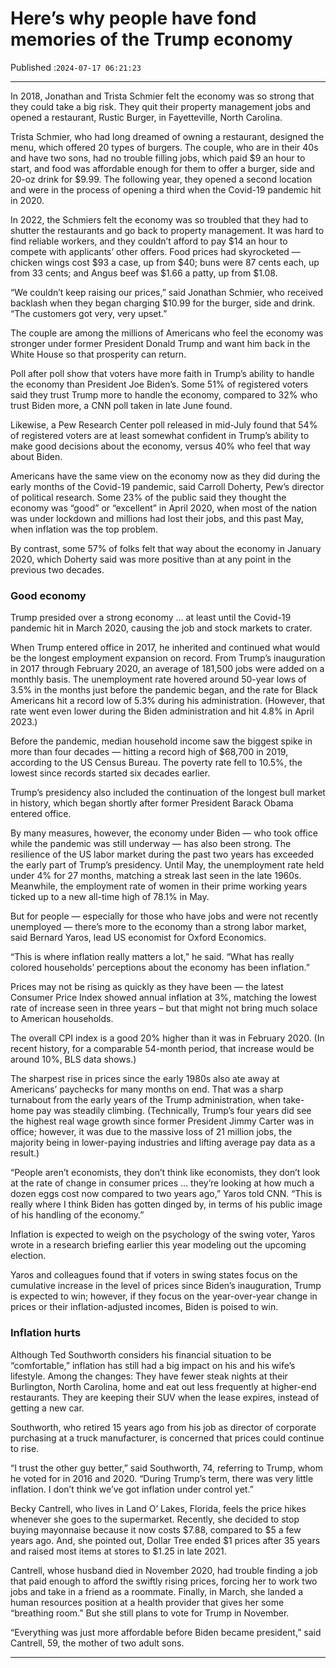 # Here’s why people have fond memories of the Trump economy

Published :`2024-07-17 06:21:23`

---

In 2018, Jonathan and Trista Schmier felt the economy was so strong that they could take a big risk. They quit their property management jobs and opened a restaurant, Rustic Burger, in Fayetteville, North Carolina.

Trista Schmier, who had long dreamed of owning a restaurant, designed the menu, which offered 20 types of burgers. The couple, who are in their 40s and have two sons, had no trouble filling jobs, which paid $9 an hour to start, and food was affordable enough for them to offer a burger, side and 20-oz drink for $9.99. The following year, they opened a second location and were in the process of opening a third when the Covid-19 pandemic hit in 2020.

In 2022, the Schmiers felt the economy was so troubled that they had to shutter the restaurants and go back to property management. It was hard to find reliable workers, and they couldn’t afford to pay $14 an hour to compete with applicants’ other offers. Food prices had skyrocketed — chicken wings cost $93 a case, up from $40; buns were 87 cents each, up from 33 cents; and Angus beef was $1.66 a patty, up from $1.08.

“We couldn’t keep raising our prices,” said Jonathan Schmier, who received backlash when they began charging $10.99 for the burger, side and drink. “The customers got very, very upset.”

The couple are among the millions of Americans who feel the economy was stronger under former President Donald Trump and want him back in the White House so that prosperity can return.

Poll after poll show that voters have more faith in Trump’s ability to handle the economy than President Joe Biden’s. Some 51% of registered voters said they trust Trump more to handle the economy, compared to 32% who trust Biden more, a CNN poll taken in late June found.

Likewise, a Pew Research Center poll released in mid-July found that 54% of registered voters are at least somewhat confident in Trump’s ability to make good decisions about the economy, versus 40% who feel that way about Biden.

Americans have the same view on the economy now as they did during the early months of the Covid-19 pandemic, said Carroll Doherty, Pew’s director of political research. Some 23% of the public said they thought the economy was “good” or “excellent” in April 2020, when most of the nation was under lockdown and millions had lost their jobs, and this past May, when inflation was the top problem.

By contrast, some 57% of folks felt that way about the economy in January 2020, which Doherty said was more positive than at any point in the previous two decades.

### Good economy

Trump presided over a strong economy … at least until the Covid-19 pandemic hit in March 2020, causing the job and stock markets to crater.

When Trump entered office in 2017, he inherited and continued what would be the longest employment expansion on record. From Trump’s inauguration in 2017 through February 2020, an average of 181,500 jobs were added on a monthly basis. The unemployment rate hovered around 50-year lows of 3.5% in the months just before the pandemic began, and the rate for Black Americans hit a record low of 5.3% during his administration. (However, that rate went even lower during the Biden administration and hit 4.8% in April 2023.)

Before the pandemic, median household income saw the biggest spike in more than four decades — hitting a record high of $68,700 in 2019, according to the US Census Bureau. The poverty rate fell to 10.5%, the lowest since records started six decades earlier.

Trump’s presidency also included the continuation of the longest bull market in history, which began shortly after former President Barack Obama entered office.

By many measures, however, the economy under Biden — who took office while the pandemic was still underway — has also been strong. The resilience of the US labor market during the past two years has exceeded the early part of Trump’s presidency. Until May, the unemployment rate held under 4% for 27 months, matching a streak last seen in the late 1960s. Meanwhile, the employment rate of women in their prime working years ticked up to a new all-time high of 78.1% in May.

But for people — especially for those who have jobs and were not recently unemployed — there’s more to the economy than a strong labor market, said Bernard Yaros, lead US economist for Oxford Economics.

“This is where inflation really matters a lot,” he said. “What has really colored households’ perceptions about the economy has been inflation.”

Prices may not be rising as quickly as they have been — the latest Consumer Price Index showed annual inflation at 3%, matching the lowest rate of increase seen in three years – but that might not bring much solace to American households.

The overall CPI index is a good 20% higher than it was in February 2020. (In recent history, for a comparable 54-month period, that increase would be around 10%, BLS data shows.)

The sharpest rise in prices since the early 1980s also ate away at Americans’ paychecks for many months on end. That was a sharp turnabout from the early years of the Trump administration, when take-home pay was steadily climbing. (Technically, Trump’s four years did see the highest real wage growth since former President Jimmy Carter was in office; however, it was due to the massive loss of 21 million jobs, the majority being in lower-paying industries and lifting average pay data as a result.)

“People aren’t economists, they don’t think like economists, they don’t look at the rate of change in consumer prices … they’re looking at how much a dozen eggs cost now compared to two years ago,” Yaros told CNN. “This is really where I think Biden has gotten dinged by, in terms of his public image of his handling of the economy.”

Inflation is expected to weigh on the psychology of the swing voter, Yaros wrote in a research briefing earlier this year modeling out the upcoming election.

Yaros and colleagues found that if voters in swing states focus on the cumulative increase in the level of prices since Biden’s inauguration, Trump is expected to win; however, if they focus on the year-over-year change in prices or their inflation-adjusted incomes, Biden is poised to win.

### Inflation hurts

Although Ted Southworth considers his financial situation to be “comfortable,” inflation has still had a big impact on his and his wife’s lifestyle. Among the changes: They have fewer steak nights at their Burlington, North Carolina, home and eat out less frequently at higher-end restaurants. They are keeping their SUV when the lease expires, instead of getting a new car.

Southworth, who retired 15 years ago from his job as director of corporate purchasing at a truck manufacturer, is concerned that prices could continue to rise.

“I trust the other guy better,” said Southworth, 74, referring to Trump, whom he voted for in 2016 and 2020. “During Trump’s term, there was very little inflation. I don’t think we’ve got inflation under control yet.”

Becky Cantrell, who lives in Land O’ Lakes, Florida, feels the price hikes whenever she goes to the supermarket. Recently, she decided to stop buying mayonnaise because it now costs $7.88, compared to $5 a few years ago. And, she pointed out, Dollar Tree ended $1 prices after 35 years and raised most items at stores to $1.25 in late 2021.

Cantrell, whose husband died in November 2020, had trouble finding a job that paid enough to afford the swiftly rising prices, forcing her to work two jobs and take in a friend as a roommate. Finally, in March, she landed a human resources position at a health provider that gives her some “breathing room.” But she still plans to vote for Trump in November.

“Everything was just more affordable before Biden became president,” said Cantrell, 59, the mother of two adult sons.

---

